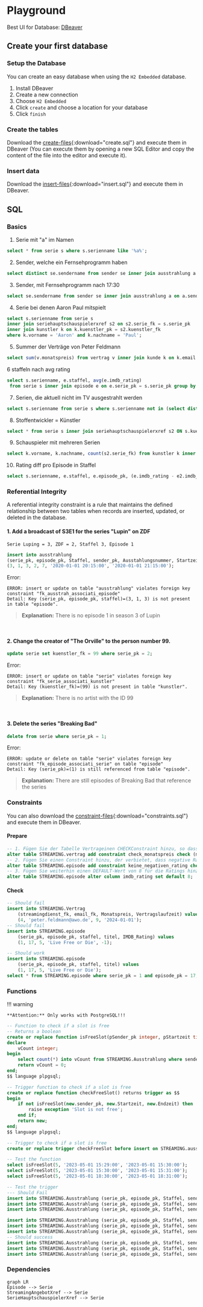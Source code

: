 # Playground

Best UI for Database: [DBeaver](https://dbeaver.io/download/)

## Create your first database

### Setup the Database

You can create an easy database when using the `H2 Embedded` database.

1. Install DBeaver
2. Create a new connection
3. Choose `H2 Embedded`
4. Click `create` and choose a location for your database
5. Click `finish`

### Create the tables

Download the [create-files](../../../assets/data/db/create.sql){:download="create.sql"} and execute them in DBeaver (You can execute them by opening a new SQL Editor and copy the content of the file into the editor and execute it).

### Insert data

Download the [insert-files](../../../assets/data/db/insert.sql){:download="insert.sql"} and execute them in DBeaver.

## SQL

### Basics

1. Serie mit "a" im Namen

```sql
select * from serie s where s.serienname like '%a%';
```

2. Sender, welche ein Fernsehprogramm haben

```sql
select distinct se.sendername from sender se inner join ausstrahlung a on a.sender_pk = se.sender_pk;
```

3. Sender, mit Fernsehprogramm nach 17:30

```sql
select se.sendername from sender se inner join ausstrahlung a on a.sender_pk = se.sender_pk where CAST(a.startzeit as time) > '17:30:00' and CAST(a.startzeit as time) > '17:30:00';
```

4. Serie bei denen Aaron Paul mitspielt

```sql
select s.serienname from serie s
inner join seriehauptschauspielerxref s2 on s2.serie_fk = s.serie_pk
inner join kunstler k on k.kuenstler_pk = s2.kuenstler_fk
where k.vorname = 'Aaron' and k.nachname = 'Paul';
```

5. Summer der Verträge von Peter Feldmann

```sql
select sum(v.monatspreis) from vertrag v inner join kunde k on k.email = v.email_fk where k.vorname = 'Peter' and k.nachname = 'Feldmann';
```

6 staffeln nach avg rating

```sql
select s.serienname, e.staffel, avg(e.imdb_rating)
 from serie s inner join episode e on e.serie_pk = s.serie_pk group by e.staffel, s.serienname  order by avg(e.imdb_rating) desc;
```

7. Serien, die aktuell nicht im TV ausgestrahlt werden

```sql
select s.serienname from serie s where s.serienname not in (select distinct s.serienname from serie s inner join ausstrahlung a on a.serie_pk = s.serie_pk);
```

8. Stoffentwickler = Künstler

```sql
select * from serie s inner join seriehauptschauspielerxref s2 ON s.kuenstler_fk = s2.kuenstler_fk;
```

9. Schauspieler mit mehreren Serien

```sql
select k.vorname, k.nachname, count(s2.serie_fk) from kunstler k inner join seriehauptschauspielerxref s2 on s2.kuenstler_fk = k.kuenstler_pk group by k.vorname, k.nachname having count(s2.serie_fk) > 1;
```

10. Rating diff pro Episode in Staffel

```sql
select s.serienname, e.staffel, e.episode_pk, (e.imdb_rating - e2.imdb_rating) as rating_diff from episode e inner join episode e2 on e2.episode_pk  = e.episode_pk - 1 and e2.staffel = e.staffel and e2.serie_pk = e.serie_pk inner join serie s on s.serie_pk = e.serie_pk order by s.serienname, e.staffel, e.episode_pk;
```

### Referential Integrity

A referential integrity constraint is a rule that maintains the defined relationship between two tables when records are inserted, updated, or deleted in the database.

#### 1. Add a broadcast of S3E1 for the series "Lupin" on ZDF

`Serie Luping = 3, ZDF = 2, Staffel 3, Episode 1`

```sql
insert into ausstrahlung
(serie_pk, episode_pk, Staffel, sender_pk, Ausstahlungsnummer, Startzeit, Endzeit) values
(3, 1, 3, 2, 7, '2020-01-01 20:15:00', '2020-01-01 21:15:00');
```

Error:

```
ERROR: insert or update on table "ausstrahlung" violates foreign key constraint "fk_ausstrah_associati_episode"
Detail: Key (serie_pk, episode_pk, staffel)=(3, 1, 3) is not present in table "episode".
```

> **Explanation:** There is no episode 1 in season 3 of Lupin

<br>

#### 2. Change the creator of "The Orville" to the person number 99.

```sql
update serie set kuenstler_fk = 99 where serie_pk = 2;
```

Error:

```
ERROR: insert or update on table "serie" violates foreign key constraint "fk_serie_associati_kunstler"
Detail: Key (kuenstler_fk)=(99) is not present in table "kunstler".
```

> **Explanation:** There is no artist with the ID 99

<br>

#### 3. Delete the series "Breaking Bad"

```sql
delete from serie where serie_pk = 1;
```

Error:

```
ERROR: update or delete on table "serie" violates foreign key constraint "fk_episode_associati_serie" on table "episode"
Detail: Key (serie_pk)=(1) is still referenced from table "episode".
```

> **Explanation:** There are still episodes of Breaking Bad that reference the series

### Constraints

You can also download the [constraint-files](../../../assets/data/db/constraints.sql){:download="constraints.sql"} and execute them in DBeaver.

#### Prepare

```sql
-- 1. Fügen Sie der Tabelle Vertrageinen CHECKConstraint hinzu, so dass Abopreise niemals kleiner werden können als 10€. Verwenden Sie hierfür eine ALTER TABLE Anweisung
alter table STREAMING.vertrag add constraint check_monatspreis check (monatspreis >= 10);
-- 2. Fügen Sie einen Constraint hinzu, der verbietet, dass negative Ratings für Episoden eingetragen werden. Benennen Sie den Constraint mit „keine_negativen_rating“
alter table STREAMING.episode add constraint keine_negativen_rating check (imdb_rating >= 0);
-- 3. Fügen Sie weiterhin einen DEFAULT-Wert von 8 für die Ratings hinzu. Verwenden Sie hierfür jeweils ALTER TABLE Anweisungen.
alter table STREAMING.episode alter column imdb_rating set default 8;
```

#### Check

```sql
-- Should fail
insert into STREAMING.Vertrag
    (streamingdienst_fk, email_fk, Monatspreis, Vertragslaufzeit) values
    (4, 'peter.feldmann@awo.de', 9, '2024-01-01');
-- Should fail
insert into STREAMING.episode
    (serie_pk, episode_pk, staffel, titel, IMDB_Rating) values
    (1, 17, 5, 'Live Free or Die', -1);

-- Should work
insert into STREAMING.episode
    (serie_pk, episode_pk, staffel, titel) values
    (1, 17, 5, 'Live Free or Die');
select * from STREAMING.episode where serie_pk = 1 and episode_pk = 17;
```

### Functions

!!! warning

    **Attention:** Only works with PostgreSQL!!!

```sql
-- Function to check if a slot is free
-- Returns a boolean
create or replace function isFreeSlot(pSender_pk integer, pStartzeit timestamp, pEndzeit timestamp) returns boolean as $$
declare
    vCount integer;
begin
    select count(*) into vCount from STREAMING.Ausstrahlung where sender_pk = pSender_pk and (Startzeit, Endzeit) overlaps (pStartzeit, pEndzeit);
    return vCount = 0;
end;
$$ language plpgsql;

-- Trigger function to check if a slot is free
create or replace function checkFreeSlot() returns trigger as $$
begin
    if not isFreeSlot(new.sender_pk, new.Startzeit, new.Endzeit) then
        raise exception 'Slot is not free';
    end if;
    return new;
end;
$$ language plpgsql;

-- Trigger to check if a slot is free
create or replace trigger checkFreeSlot before insert on STREAMING.ausstrahlung for each row execute procedure checkFreeSlot();

-- Test the function
select isFreeSlot(5, '2023-05-01 15:29:00', '2023-05-01 15:30:00');
select isFreeSlot(5, '2023-05-01 15:30:00', '2023-05-01 15:31:00');
select isFreeSlot(5, '2023-05-01 18:30:00', '2023-05-01 18:31:00');

-- Test the trigger
--- Should Fail
insert into STREAMING.Ausstrahlung (serie_pk, episode_pk, Staffel, sender_pk, Ausstahlungsnummer, Startzeit, Endzeit) values (3, 1, 1, 5, 1, '2023-05-01 15:30', '2023-05-01 16:30');
insert into STREAMING.Ausstrahlung (serie_pk, episode_pk, Staffel, sender_pk, Ausstahlungsnummer, Startzeit, Endzeit) values (3, 2, 1, 5, 2, '2023-05-01 16:30', '2023-05-01 17:30');
insert into STREAMING.Ausstrahlung (serie_pk, episode_pk, Staffel, sender_pk, Ausstahlungsnummer, Startzeit, Endzeit) values (3, 2, 1, 5, 3, '2023-05-01 17:30', '2023-05-01 18:30');

insert into STREAMING.Ausstrahlung (serie_pk, episode_pk, Staffel, sender_pk, Ausstahlungsnummer, Startzeit, Endzeit) values (2, 1, 1, 4, 4, '2023-05-01 16:00', '2023-05-01 17:00');
insert into STREAMING.Ausstrahlung (serie_pk, episode_pk, Staffel, sender_pk, Ausstahlungsnummer, Startzeit, Endzeit) values (2, 2, 1, 4, 5, '2023-05-01 17:00', '2023-05-01 18:00');
insert into STREAMING.Ausstrahlung (serie_pk, episode_pk, Staffel, sender_pk, Ausstahlungsnummer, Startzeit, Endzeit) values (2, 3, 1, 4, 6, '2023-05-01 18:00', '2023-05-01 19:00');
-- Should success
insert into STREAMING.Ausstrahlung (serie_pk, episode_pk, Staffel, sender_pk, Ausstahlungsnummer, Startzeit, Endzeit) values  (2, 1, 1, 4, 7, '2023-05-01 19:00', '2023-05-01 20:00');
insert into STREAMING.Ausstrahlung (serie_pk, episode_pk, Staffel, sender_pk, Ausstahlungsnummer, Startzeit, Endzeit) values  (2, 2, 1, 4, 8, '2023-05-01 20:00', '2023-05-01 21:00');
insert into STREAMING.Ausstrahlung (serie_pk, episode_pk, Staffel, sender_pk, Ausstahlungsnummer, Startzeit, Endzeit) values  (2, 3, 1, 4, 9, '2023-05-01 21:00', '2023-05-01 22:00');
```

### Dependencies

```mermaid
graph LR
Episode --> Serie
StreamingAngebotXref --> Serie
SerieHauptschauspielerXref --> Serie
```
